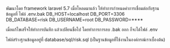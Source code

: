 พัฒนาโดย framework laravel 5.7
เมื่อโหลดมาแล้ว ให้ทำการกำหนดค่าการเชื่อมต่อกับฐานข้อมูลที่ ไฟล์ .env.bak
DB_HOST=localhost
DB_PORT=3306
DB_DATABASE=risk
DB_USERNAME=root
DB_PASSWORD=****

เมื่อแก้ไขเสร็จให้ทำการบันทึก แล้วเปลียนชื่อไป โดยทำการการลบ .bak ออก ก็จะได้ไฟล์ .env 

ไฟล์สร้างฐานข้อมูลอยู่ที่ database/sql/risk.sql (เป็นฐานข้อมูลที่ใช้งานในองค์กรณ์เราเบื้องต้น)
